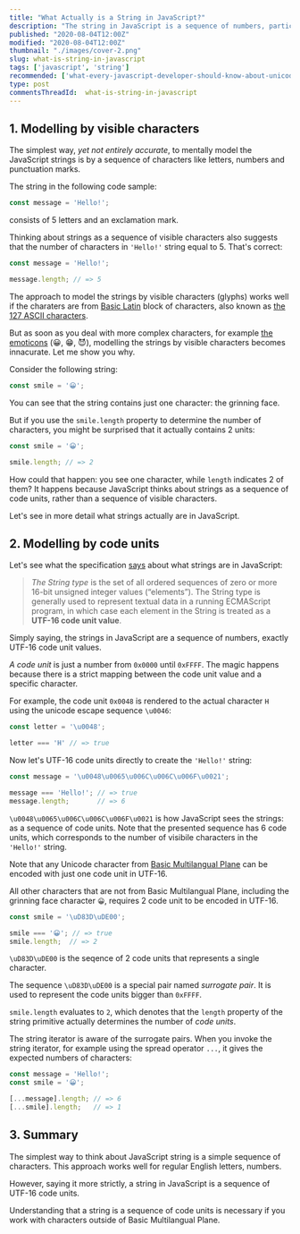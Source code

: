 ```yaml
---
title: "What Actually is a String in JavaScript?"
description: "The string in JavaScript is a sequence of numbers, particularly UTF-16 code units."
published: "2020-08-04T12:00Z"
modified: "2020-08-04T12:00Z"
thumbnail: "./images/cover-2.png"
slug: what-is-string-in-javascript
tags: ['javascript', 'string']
recommended: ['what-every-javascript-developer-should-know-about-unicode', 'string-interpolation-in-javascript']
type: post
commentsThreadId:  what-is-string-in-javascript
---
```


## 1. Modelling by visible characters

The simplest way, *yet not entirely accurate*, to mentally model the JavaScript strings is by a sequence of characters like letters, numbers and punctuation marks.  

The string in the following code sample:

```javascript
const message = 'Hello!';
```

consists of 5 letters and an exclamation mark.  

Thinking about strings as a sequence of visible characters also suggests that the number of characters in 
`'Hello!'` string equal to 5. That's correct:

```javascript
const message = 'Hello!';

message.length; // => 5
```

The approach to model the strings by visible characters (glyphs) works well if the charaters are from [Basic Latin](https://en.wikipedia.org/wiki/Basic_Latin_(Unicode_block)) block of characters, also known as [the 127 ASCII characters](https://theasciicode.com.ar/).  

But as soon as you deal with more complex characters, for example [the emoticons](https://en.wikipedia.org/wiki/Emoticons_(Unicode_block)) (😀, 😁, 😈), modelling the strings by visible characters becomes innacurate. Let me show you why.    

Consider the following string:

```javascript
const smile = '😀';
```

You can see that the string contains just one character: the grinning face.  

But if you use the `smile.length` property to determine the number of characters, you might be surprised that it actually contains 2 units:

```javascript
const smile = '😀';

smile.length; // => 2
```

How could that happen: you see one character, while `length` indicates 2 of them?  It happens because JavaScript thinks about strings as a sequence of code units, rather than a sequence of visible characters.  

Let's see in more detail what strings actually are in JavaScript.  

## 2. Modelling by code units

Let's see what the specification [says](https://tc39.es/ecma262/#sec-ecmascript-language-types-string-type) about what strings are in JavaScript:

> *The String type* is the set of all ordered sequences of zero or more 16-bit unsigned integer values (“elements”). The String type is generally used to represent textual data in a running ECMAScript program, in which case each element in the String is treated as a **UTF-16 code unit value**.  

Simply saying, the strings in JavaScript are a sequence of numbers, exactly UTF-16 code unit values.  

*A code unit* is just a number from `0x0000` until `0xFFFF`. The magic happens because there is a strict mapping between the code unit value and a specific character.  

For example, the code unit `0x0048` is rendered to the actual character `H` using the unicode escape sequence `\u0046`:  

```javascript
const letter = '\u0048';

letter === 'H' // => true
```

Now let's UTF-16 code units directly to create the `'Hello!'` string:

```javascript
const message = '\u0048\u0065\u006C\u006C\u006F\u0021';

message === 'Hello!'; // => true
message.length;       // => 6
```

`\u0048\u0065\u006C\u006C\u006F\u0021` is how JavaScript sees the strings: as a sequence of code units. Note that the presented sequence has 6 code units, which corresponds to the number of visibile characters in the `'Hello!'` string.  

Note that any Unicode character from [Basic Multilangual Plane](https://www.compart.com/en/unicode/plane/U+0000) can be encoded with just one code unit in UTF-16.  

All other characters that are not from Basic Multilangual Plane, including the grinning face character `😀`, requires 2 code unit to be encoded in UTF-16.    

```javascript
const smile = '\uD83D\uDE00';

smile === '😀'; // => true
smile.length;  // => 2
```

`\uD83D\uDE00` is the seqence of 2 code units that represents a single character.  

The sequence `\uD83D\uDE00` is a special pair named *surrogate pair*. It is used to represent the code units bigger than `0xFFFF`.  

`smile.length` evaluates to `2`, which denotes that the `length` property of the string primitive actually determines the number of *code units*.  

The string iterator is aware of the surrogate pairs. When you invoke the string iterator, for example using the spread operator `...`, it gives the expected numbers of characters:  

```javascript
const message = 'Hello!';
const smile = '😀';

[...message].length; // => 6
[...smile].length;   // => 1
```

## 3. Summary

The simplest way to think about JavaScript string is a simple sequence of characters. This approach works well for regular English letters, numbers. 

However, saying it more strictly, a string in JavaScript is a sequence of UTF-16 code units.  

Understanding that a string is a sequence of code units is necessary if you work with characters outside of Basic Multilangual Plane.  